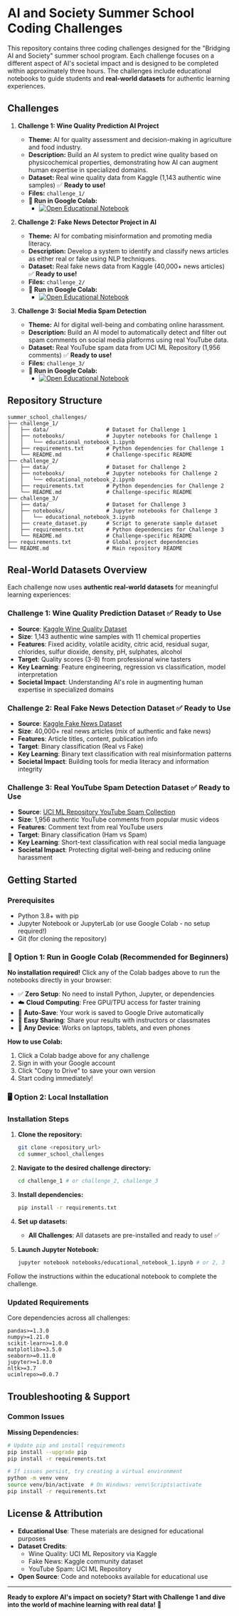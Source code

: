 # AI and Society Summer School Coding Challenges

This repository contains three coding challenges designed for the "Bridging AI and Society" summer school program. Each challenge focuses on a different aspect of AI's societal impact and is designed to be completed within approximately three hours. The challenges include educational notebooks to guide students and **real-world datasets** for authentic learning experiences.

## Challenges

1.  **Challenge 1: Wine Quality Prediction AI Project**
    -   **Theme:** AI for quality assessment and decision-making in agriculture and food industry.
    -   **Description:** Build an AI system to predict wine quality based on physicochemical properties, demonstrating how AI can augment human expertise in specialized domains.
    -   **Dataset:** Real wine quality data from Kaggle (1,143 authentic wine samples) ✅ **Ready to use!**
    -   **Files:** `challenge_1/`
    -   **🚀 Run in Google Colab:**
        - [![Open Educational Notebook](https://colab.research.google.com/assets/colab-badge.svg)](https://colab.research.google.com/github/BridgingAISocietySummerSchools/Coding-Project/blob/main/challenge_1/notebooks/educational_notebook_1.ipynb)

2.  **Challenge 2: Fake News Detector Project in AI**
    -   **Theme:** AI for combating misinformation and promoting media literacy.
    -   **Description:** Develop a system to identify and classify news articles as either real or fake using NLP techniques.
    -   **Dataset:** Real fake news data from Kaggle (40,000+ news articles) ✅ **Ready to use!**
    -   **Files:** `challenge_2/`
    -   **🚀 Run in Google Colab:**
        - [![Open Educational Notebook](https://colab.research.google.com/assets/colab-badge.svg)](https://colab.research.google.com/github/BridgingAISocietySummerSchools/Coding-Project/blob/main/challenge_2/notebooks/educational_notebook_2.ipynb)

3.  **Challenge 3: Social Media Spam Detection**
    -   **Theme:** AI for digital well-being and combating online harassment.
    -   **Description:** Build an AI model to automatically detect and filter out spam comments on social media platforms using real YouTube data.
    -   **Dataset:** Real YouTube spam data from UCI ML Repository (1,956 comments) ✅ **Ready to use!**
    -   **Files:** `challenge_3/`
    -   **🚀 Run in Google Colab:**
        - [![Open Educational Notebook](https://colab.research.google.com/assets/colab-badge.svg)](https://colab.research.google.com/github/BridgingAISocietySummerSchools/Coding-Project/blob/main/challenge_3/notebooks/educational_notebook_3.ipynb)

## Repository Structure

```
summer_school_challenges/
├── challenge_1/
│   ├── data/                  # Dataset for Challenge 1
│   ├── notebooks/             # Jupyter notebooks for Challenge 1
│   │   └── educational_notebook_1.ipynb
│   ├── requirements.txt       # Python dependencies for Challenge 1
│   └── README.md              # Challenge-specific README
├── challenge_2/
│   ├── data/                  # Dataset for Challenge 2
│   ├── notebooks/             # Jupyter notebooks for Challenge 2
│   │   └── educational_notebook_2.ipynb
│   ├── requirements.txt       # Python dependencies for Challenge 2
│   └── README.md              # Challenge-specific README
├── challenge_3/
│   ├── data/                  # Dataset for Challenge 3
│   ├── notebooks/             # Jupyter notebooks for Challenge 3
│   │   └── educational_notebook_3.ipynb
│   ├── create_dataset.py      # Script to generate sample dataset
│   ├── requirements.txt       # Python dependencies for Challenge 3
│   └── README.md              # Challenge-specific README
├── requirements.txt           # Global project dependencies
└── README.md                  # Main repository README
```

## Real-World Datasets Overview

Each challenge now uses **authentic real-world datasets** for meaningful learning experiences:

### Challenge 1: Wine Quality Prediction Dataset ✅ **Ready to Use**
- **Source**: [Kaggle Wine Quality Dataset](https://www.kaggle.com/datasets/yasserh/wine-quality-dataset)
- **Size**: 1,143 authentic wine samples with 11 chemical properties
- **Features**: Fixed acidity, volatile acidity, citric acid, residual sugar, chlorides, sulfur dioxide, density, pH, sulphates, alcohol
- **Target**: Quality scores (3-8) from professional wine tasters
- **Key Learning**: Feature engineering, regression vs classification, model interpretation
- **Societal Impact**: Understanding AI's role in augmenting human expertise in specialized domains

### Challenge 2: Real Fake News Detection Dataset ✅ **Ready to Use**
- **Source**: [Kaggle Fake News Dataset](https://www.kaggle.com/datasets/clmentbisaillon/fake-and-real-news-dataset)
- **Size**: 40,000+ real news articles (mix of authentic and fake news)
- **Features**: Article titles, content, publication info
- **Target**: Binary classification (Real vs Fake)
- **Key Learning**: Binary text classification with real misinformation patterns
- **Societal Impact**: Building tools for media literacy and information integrity

### Challenge 3: Real YouTube Spam Detection Dataset ✅ **Ready to Use**
- **Source**: [UCI ML Repository YouTube Spam Collection](https://archive.ics.uci.edu/ml/datasets/YouTube+Spam+Collection)
- **Size**: 1,956 authentic YouTube comments from popular music videos
- **Features**: Comment text from real YouTube users
- **Target**: Binary classification (Ham vs Spam)
- **Key Learning**: Short-text classification with real social media language
- **Societal Impact**: Protecting digital well-being and reducing online harassment

## Getting Started

### Prerequisites
- Python 3.8+ with pip
- Jupyter Notebook or JupyterLab (or use Google Colab - no setup required!)
- Git (for cloning the repository)

### 🚀 Option 1: Run in Google Colab (Recommended for Beginners)

**No installation required!** Click any of the Colab badges above to run the notebooks directly in your browser:

- ✅ **Zero Setup**: No need to install Python, Jupyter, or dependencies
- ☁️ **Cloud Computing**: Free GPU/TPU access for faster training
- 💾 **Auto-Save**: Your work is saved to Google Drive automatically
- 🤝 **Easy Sharing**: Share your results with instructors or classmates
- 📱 **Any Device**: Works on laptops, tablets, and even phones

**How to use Colab:**
1. Click a Colab badge above for any challenge
2. Sign in with your Google account
3. Click "Copy to Drive" to save your own version
4. Start coding immediately!

### 🖥️ Option 2: Local Installation

### Installation Steps

1.  **Clone the repository:**
    ```bash
    git clone <repository_url>
    cd summer_school_challenges
    ```

2.  **Navigate to the desired challenge directory:**
    ```bash
    cd challenge_1 # or challenge_2, challenge_3
    ```

3.  **Install dependencies:**
    ```bash
    pip install -r requirements.txt
    ```

4.  **Set up datasets:**
    - **All Challenges**: All datasets are pre-installed and ready to use! ✅

5.  **Launch Jupyter Notebook:**
    ```bash
    jupyter notebook notebooks/educational_notebook_1.ipynb # or 2, 3
    ```

Follow the instructions within the educational notebook to complete the challenge.

### Updated Requirements

Core dependencies across all challenges:
```
pandas>=1.3.0
numpy>=1.21.0
scikit-learn>=1.0.0
matplotlib>=3.5.0
seaborn>=0.11.0
jupyter>=1.0.0
nltk>=3.7
ucimlrepo>=0.0.7
```

## Troubleshooting & Support

### Common Issues

**Missing Dependencies:**
```bash
# Update pip and install requirements
pip install --upgrade pip
pip install -r requirements.txt

# If issues persist, try creating a virtual environment
python -m venv venv
source venv/bin/activate  # On Windows: venv\Scripts\activate
pip install -r requirements.txt
```

## License & Attribution

- **Educational Use**: These materials are designed for educational purposes
- **Dataset Credits**: 
  - Wine Quality: UCI ML Repository via Kaggle
  - Fake News: Kaggle community dataset
  - YouTube Spam: UCI ML Repository
- **Open Source**: Code and notebooks available for educational use

---

**Ready to explore AI's impact on society? Start with Challenge 1 and dive into the world of machine learning with real data!** 🚀

